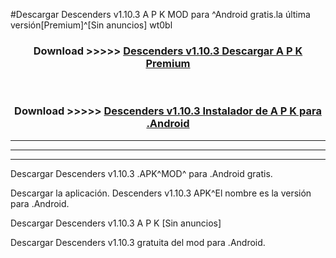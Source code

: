 #Descargar Descenders v1.10.3  A P K MOD para ^Android gratis.la última versión[Premium]^[Sin anuncios] wt0bl



<div align="center">
<h3>Download >>>>> <a href="https://es-web.web.app/?es= Descenders v1.10.3 ">Descenders v1.10.3  Descargar A P K Premium</a></h3><br>

<h3>Download >>>>> <a href="https://es-web.web.app/?es= Descenders v1.10.3 ">Descenders v1.10.3  Instalador de A P K para .Android</a></h3>
</div>


----------------------------------------------------------

----------------------------------------------------------

----------------------------------------------------------

Descargar Descenders v1.10.3  .APK^MOD^ para .Android gratis.

Descargar la aplicación. Descenders v1.10.3  APK^El nombre es la versión para .Android.

Descargar Descenders v1.10.3  A P K [Sin anuncios]

Descargar Descenders v1.10.3  gratuita del mod para .Android.